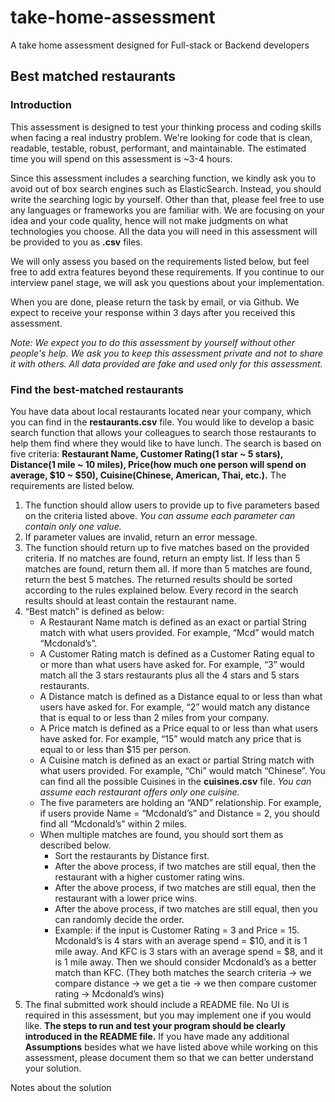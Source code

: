 # take-home-assessment
A take home assessment designed for Full-stack or Backend developers
## Best matched restaurants
### Introduction
This assessment is designed to test your thinking process and coding skills when facing a real industry problem. We're looking for code that is clean, readable, testable, robust, performant, and maintainable. The estimated time you will spend on this assessment is ~3-4 hours.

Since this assessment includes a searching function, we kindly ask you to avoid out of box search engines such as ElasticSearch. Instead, you should write the searching logic by yourself. Other than that, please feel free to use any languages or frameworks you are familiar with. We are focusing on your idea and your code quality, hence will not make judgments on what technologies you choose. All the data you will need in this assessment will be provided to you as **.csv** files.

We will only assess you based on the requirements listed below, but feel free to add extra features beyond these requirements. If you continue to our interview panel stage, we will ask you questions about your implementation.

When you are done, please return the task by email, or via Github. We expect to receive your response within 3 days after you received this assessment.

*Note: We expect you to do this assessment by yourself without other people's help. We ask you to keep this assessment private and not to share it with others. All data provided are fake and used only for this assessment.*

### Find the best-matched restaurants
You have data about local restaurants located near your company, which you can find in the **restaurants.csv** file. You would like to develop a basic search function that allows your colleagues to search those restaurants to help them find where they would like to have lunch. The search is based on five criteria: **Restaurant Name, Customer Rating(1 star ~ 5 stars), Distance(1 mile ~ 10 miles), Price(how much one person will spend on average, $10 ~ $50), Cuisine(Chinese, American, Thai, etc.).** The requirements are listed below.

1. The function should allow users to provide up to five parameters based on the criteria listed above. *You can assume each parameter can contain only one value.*
2. If parameter values are invalid, return an error message.
3. The function should return up to five matches based on the provided criteria. If no matches are found, return an empty list. If less than 5 matches are found, return them all. If more than 5 matches are found, return the best 5 matches. The returned results should be sorted according to the rules explained below. Every record in the search results should at least contain the restaurant name.
4. “Best match” is defined as below:
    - A Restaurant Name match is defined as an exact or partial String match with what users provided. For example, “Mcd” would match “Mcdonald’s”.
    - A Customer Rating match is defined as a Customer Rating equal to or more than what users have asked for. For example, “3” would match all the 3 stars restaurants plus all the 4 stars and 5 stars restaurants.
    - A Distance match is defined as a Distance equal to or less than what users have asked for. For example, “2” would match any distance that is equal to or less than 2 miles from your company.
    - A Price match is defined as a Price equal to or less than what users have asked for. For example, “15” would match any price that is equal to or less than $15 per person.
    - A Cuisine match is defined as an exact or partial String match with what users provided. For example, “Chi” would match “Chinese”. You can find all the possible Cuisines in the **cuisines.csv** file. *You can assume each restaurant offers only one cuisine.*
    - The five parameters are holding an “AND” relationship. For example, if users provide Name = “Mcdonald’s” and Distance = 2, you should find all “Mcdonald’s” within 2 miles.
    - When multiple matches are found, you should sort them as described below.
        - Sort the restaurants by Distance first.
        - After the above process, if two matches are still equal, then the restaurant with a higher customer rating wins.
        - After the above process, if two matches are still equal, then the restaurant with a lower price wins.
        - After the above process, if two matches are still equal, then you can randomly decide the order.
        - Example: if the input is Customer Rating = 3 and Price = 15. Mcdonald’s is 4 stars with an average spend = $10, and it is 1 mile away. And KFC is 3 stars with an average spend = $8, and it is 1 mile away. Then we should consider Mcdonald’s as a better match than KFC. (They both matches the search criteria -> we compare distance -> we get a tie -> we then compare customer rating -> Mcdonald’s wins)
5. The final submitted work should include a README file. No UI is required in this assessment, but you may implement one if you would like. **The steps to run and test your program should be clearly introduced in the README file.** If you have made any additional **Assumptions** besides what we have listed above while working on this assessment, please document them so that we can better understand your solution.

Notes about the solution

